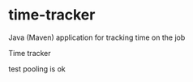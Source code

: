 # time-tracker
Java (Maven) application for tracking time on the job

Time tracker

test pooling is ok
